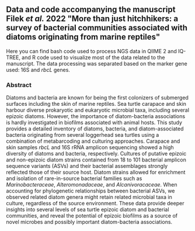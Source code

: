 ## Data and code accompanying the manuscript Filek *et al.* 2022 "More than just hitchhikers: a survey of bacterial communities associated with diatoms originating from marine reptiles"
  
Here you can find bash code used to process NGS data in QIIME 2 and IQ-TREE, and R code used to visualize most of the data related to the manuscript. The data processing was separated based on the marker gene used: 16S and *rbcL* genes.  
  
### Abstract
Diatoms and bacteria are known for being the first colonizers of submerged surfaces including the skin of marine reptiles. Sea turtle carapace and skin harbour diverse prokaryotic and eukaryotic microbial taxa, including several epizoic diatoms. However, the importance of diatom-bacteria associations is hardly investigated in biofilms associated with animal hosts. This study provides a detailed inventory of diatoms, bacteria, and diatom-associated bacteria originating from several loggerhead sea turtles using a combination of metabarcoding and culturing approaches. Carapace and skin samples *rbcL* and 16S rRNA amplicon sequencing showed a high diversity of diatoms and bacteria, respectively. Cultures of putative epizoic and non-epizoic diatom strains contained from 18 to 101 bacterial amplicon sequence variants (ASVs) and their bacterial assemblages strongly reflected those of their source host. Diatom strains allowed for enrichment and isolation of rare-in-source bacterial families such as *Marinobacteraceae*, *Alteromonadaceae*, and *Alcanivoracaceae*. When accounting for phylogenetic relationships between bacterial ASVs, we observed related diatom genera might retain related microbial taxa in culture, regardless of the source environment. These data provide deeper insights into several levels of sea turtle epizoic diatom and bacterial communities, and reveal the potential of epizoic biofilms as a source of novel microbes and possibly important diatom-bacteria associations.

